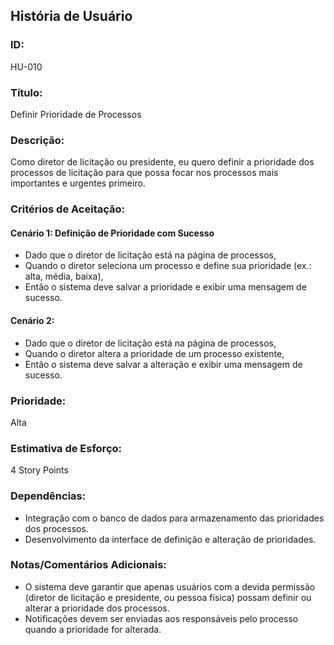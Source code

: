 ## **História de Usuário**
### **ID:**
HU-010

### **Título:**
Definir Prioridade de Processos

### **Descrição:**
Como diretor de licitação ou presidente, eu quero definir a prioridade dos processos de licitação para que possa focar nos processos mais importantes e urgentes primeiro.

### **Critérios de Aceitação:**
#### **Cenário 1:** Definição de Prioridade com Sucesso
- Dado que o diretor de licitação está na página de processos,
- Quando o diretor seleciona um processo e define sua prioridade (ex.: alta, média, baixa),
- Então o sistema deve salvar a prioridade e exibir uma mensagem de sucesso.

#### **Cenário 2:** 
- Dado que o diretor de licitação está na página de processos,
- Quando o diretor altera a prioridade de um processo existente,
- Então o sistema deve salvar a alteração e exibir uma mensagem de sucesso.


### Prioridade:
Alta

### Estimativa de Esforço:
4 Story Points

### Dependências:
- Integração com o banco de dados para armazenamento das prioridades dos processos.
- Desenvolvimento da interface de definição e alteração de prioridades.

### Notas/Comentários Adicionais:
- O sistema deve garantir que apenas usuários com a devida permissão (diretor de licitação e presidente, ou pessoa física) possam definir ou alterar a prioridade dos processos.
- Notificações devem ser enviadas aos responsáveis pelo processo quando a prioridade for alterada.